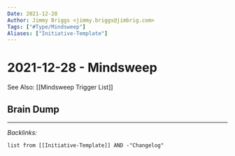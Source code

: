 ```yaml
---
Date: 2021-12-28
Author: Jimmy Briggs <jimmy.briggs@jimbrig.com>
Tags: ["#Type/Mindsweep"]
Aliases: ["Initiative-Template"]
---
```


# 2021-12-28 - Mindsweep

See Also: [[Mindsweep Trigger List]]

## Brain Dump

***

*Backlinks:*

```dataview
list from [[Initiative-Template]] AND -"Changelog"
```